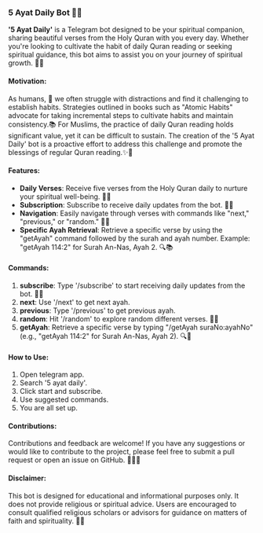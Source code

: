 ### 5 Ayat Daily Bot 🌙📖

**'5 Ayat Daily'** is a Telegram bot designed to be your spiritual companion, sharing beautiful verses from the Holy Quran with you every day. Whether you're looking to cultivate the habit of daily Quran reading or seeking spiritual guidance, this bot aims to assist you on your journey of spiritual growth. 🕌✨

#### Motivation:
As humans, 🌟 we often struggle with distractions and find it challenging to establish habits. Strategies outlined in books such as "Atomic Habits" advocate for taking incremental steps to cultivate habits and maintain consistency.📚 For Muslims, the practice of daily Quran reading holds significant value, yet it can be difficult to sustain. The creation of the '5 Ayat Daily' bot is a proactive effort to address this challenge and promote the blessings of regular Quran reading.✨🕌

#### Features:
- **Daily Verses**: Receive five verses from the Holy Quran daily to nurture your spiritual well-being. 📜🌟
- **Subscription**: Subscribe to receive daily updates from the bot. 📩🔔
- **Navigation**: Easily navigate through verses with commands like "next," "previous," or "random." 🔄🔀
- **Specific Ayah Retrieval**: Retrieve a specific verse by using the "getAyah" command followed by the surah and ayah number. Example: "getAyah 114:2" for Surah An-Nas, Ayah 2. 🔍📚

#### Commands:
1. **subscribe**: Type '/subscribe' to start receiving daily updates from the bot. 📲✅
2. **next**: Use '/next'  to get next ayah. 
3. **previous**: Type '/previous' to get previous ayah.
4. **random**: Hit '/random' to explore random different verses. 🔄🔀
3. **getAyah**: Retrieve a specific verse by typing "/getAyah suraNo:ayahNo" (e.g., "getAyah 114:2" for Surah An-Nas, Ayah 2). 🔍📖

#### How to Use:
1. Open telegram app.
2. Search '5 ayat daily'.
3. Click start and subscribe.
4. Use suggested commands.
5. You are all set up.

#### Contributions:
Contributions and feedback are welcome! If you have any suggestions or would like to contribute to the project, please feel free to submit a pull request or open an issue on GitHub. 🤝👨‍💻


#### Disclaimer:
This bot is designed for educational and informational purposes only. It does not provide religious or spiritual advice. Users are encouraged to consult qualified religious scholars or advisors for guidance on matters of faith and spirituality. 🙏🤲
